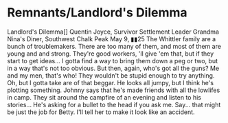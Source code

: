 # Remnants/Landlord's Dilemma

Landlord's Dilemma[]
Quentin Joyce, Survivor Settlement Leader
Grandma Nina's Diner, Southwest Chalk Peak
May 9, ▮▮25
The Whittler family are a bunch of troublemakers. There are too many of them, and most of them are young and and strong. They're good workers, 'll give 'em that, but if they start to get ideas... I gotta find a way to bring them down a peg or two, but in a way that's not too obvious. But then, again, who's got all the guns? Me and my men, that's who! They wouldn't be stupid enough to try anything.
Oh, but I gotta take are of that beggar. He looks all jumpy, but I think he's plotting something. Johnny says that he's made friends with all the lowlifes in camp. They sit around the campfire of an evening and listen to his stories... He's asking for a bullet to the head if you ask me. Say... that might be just the job for Betty. I'll tell her to make it look like an accident.
